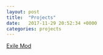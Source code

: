 ```yaml
---
layout: post
title:  "Projects"
date:   2017-11-29 20:52:34 +0000
categories: projects
---
```



[Exile Mod](http://www.exilemod.com/)
